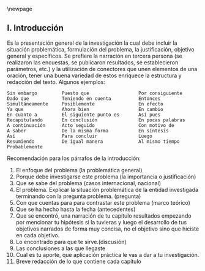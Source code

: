 \newpage

## I. Introducción

Es la presentación general de la investigación la cual debe incluir la situación 
problemática, formulación del problema, la justificación, objetivo general y específicos. 
Se prefiere la narración en tercera persona (se realizaron las encuestas, se publicaron 
resultados, se establecieron parámetros, etc.) y la utilización de conectores que unen 
elementos de una oración, tener una buena variedad de estos enriquece la estructura y 
redacción del texto. Algunos ejemplos:

```
Sin embargo         Puesto que                  Por consiguiente
Dado que            Teniendo en cuenta          Entonces
Simultáneamente     Posiblemente                En efecto
Ya que              Ahora bien                  En cambio
En cuanto a         El siguiente punto es       Así pues
Recapitulando       En conclusión               En pocas palabras
A continuación      Acto seguido                Con motivo de
A saber             De la misma forma           En síntesis
Así                 Para concluir               Luego
Resumiendo          De igual manera             Al mismo tiempo
Probablemente
```

Recomendación para los párrafos de la introducción:

1. El enfoque del problema (la problemática general)
2. Porque debe investigarse este problema (la importancia o justificación)
3. Que se sabe del problema (casos internacional, nacional)
4. El problema. Explicar la situación problemática de la entidad investigada terminando 
con la pregunta problema. (pregunta)
5. Con que cuentas para para contrastar este problema (marco teórico)
6. Que se ha hecho hasta la fecha (antecedentes)
7. Que se encontró, una narración de tu capítulo resultados empezando por mencionar 
tu hipótesis si la tuvieras y luego el desarrollo de tus objetivos narrados de forma 
muy concisa, no el objetivo sino que hiciste en cada objetivo.
8. Lo encontrado para que te sirve.(discusión)
9. Las conclusiones a las que llegaste
10. Cual es tu aporte, que aplicación práctica le vas a dar a tu investigación.
11. Breve redacción de lo que contiene  cada capítulo
